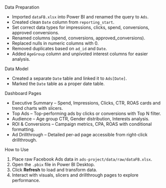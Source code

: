 
Data Preparation

- Imported `dataFB.xlsx` into Power BI and renamed the query to `Ads`.
- Created clean `Date` column from `reporting_start`.
- Set correct data types for impressions, clicks, spend, conversions, approved conversions.
- Renamed columns (spend, conversions, approved_conversions).
- Replaced nulls in numeric columns with 0.
- Removed duplicates based on `ad_id` and `Date`.
- Added `AgeGroup` column and unpivoted interest columns for easier analysis.

Data Model

- Created a separate `Date` table and linked it to `Ads[Date]`.
- Marked the `Date` table as a proper date table.

Dashboard Pages

- Executive Summary – Spend, Impressions, Clicks, CTR, ROAS cards and trend charts with slicers.
- Top Ads – Top-performing ads by clicks or conversions with Top N filter.
- Audience – Age group CTR, Gender distribution, Interests analysis.
- ROI & Conversions – Campaign metrics, CPA, ROAS with conditional formatting.
- Ad Drillthrough – Detailed per-ad page accessible from right-click drillthrough.

How to Use

1. Place raw Facebook Ads data in `ads-project/data/raw/dataFB.xlsx`.
2. Open the `.pbix` file in Power BI Desktop.
3. Click **Refresh** to load and transform data.
4. Interact with visuals, slicers and drillthrough pages to explore performance.
